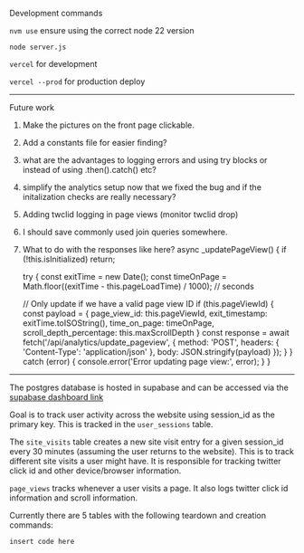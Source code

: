 Development commands

`nvm use` ensure using the correct node 22 version

`node server.js` 

`vercel` for development 

`vercel --prod` for production deploy

---

Future work
1. Make the pictures on the front page clickable.
2. Add a constants file for easier finding?
3. what are the advantages to logging errors and using try blocks or instead of using .then().catch() etc?
4. simplify the analytics setup now that we fixed the bug and if the initalization checks are really necessary?
5. Adding twclid logging in page views (monitor twclid drop)
6. I should save commonly used join queries somewhere.
7. What to do with the responses like here? 
  async _updatePageView() {
    if (!this.isInitialized) return;
    
    try {
      const exitTime = new Date();
      const timeOnPage = Math.floor((exitTime - this.pageLoadTime) / 1000); // seconds
      
      // Only update if we have a valid page view ID
      if (this.pageViewId) {
        const payload = {
          page_view_id: this.pageViewId,
          exit_timestamp: exitTime.toISOString(),
          time_on_page: timeOnPage,
          scroll_depth_percentage: this.maxScrollDepth
        }
        const response = await fetch('/api/analytics/update_pageview', {
          method: 'POST',
          headers: { 'Content-Type': 'application/json' },
          body: JSON.stringify(payload)
        });
      }
    } catch (error) {
      console.error('Error updating page view:', error);
    }
  }

---

The postgres database is hosted in supabase and can be accessed via the [supabase dashboard link](https://supabase.com/dashboard/project/scwovajbhelvqmxztzdj)

Goal is to track user activity across the website using session_id as the primary key. This is tracked in the `user_sessions` table. 

The `site_visits` table creates a new site visit entry for a given session_id every 30 minutes (assuming the user returns to the website). This is to track different site visits a user might have. It is responsible for tracking twitter click id and other device/browser information. 

`page_views` tracks whenever a user visits a page. It also logs twitter click id information and scroll information.


Currently there are 5 tables with the following teardown and creation commands:

```
insert code here
```